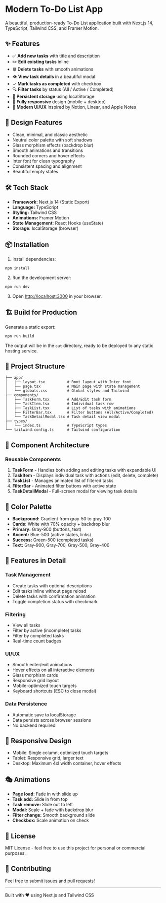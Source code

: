 # Modern To-Do List App

A beautiful, production-ready To-Do List application built with Next.js 14, TypeScript, Tailwind CSS, and Framer Motion.

## ✨ Features

- ✅ **Add new tasks** with title and description
- ✏️ **Edit existing tasks** inline
- 🗑️ **Delete tasks** with smooth animations
- 👁️ **View task details** in a beautiful modal
- ✓ **Mark tasks as completed** with checkbox
- 🔍 **Filter tasks** by status (All / Active / Completed)
- 💾 **Persistent storage** using localStorage
- 📱 **Fully responsive** design (mobile + desktop)
- 🎨 **Modern UI/UX** inspired by Notion, Linear, and Apple Notes

## 🎨 Design Features

- Clean, minimal, and classic aesthetic
- Neutral color palette with soft shadows
- Glass morphism effects (backdrop blur)
- Smooth animations and transitions
- Rounded corners and hover effects
- Inter font for clean typography
- Consistent spacing and alignment
- Beautiful empty states

## 🛠️ Tech Stack

- **Framework:** Next.js 14 (Static Export)
- **Language:** TypeScript
- **Styling:** Tailwind CSS
- **Animations:** Framer Motion
- **State Management:** React Hooks (useState)
- **Storage:** localStorage (browser)

## 📦 Installation

1. Install dependencies:

```bash
npm install
```

2. Run the development server:

```bash
npm run dev
```

3. Open [http://localhost:3000](http://localhost:3000) in your browser.

## 🏗️ Build for Production

Generate a static export:

```bash
npm run build
```

The output will be in the `out` directory, ready to be deployed to any static hosting service.

## 📁 Project Structure

```
├── app/
│   ├── layout.tsx          # Root layout with Inter font
│   ├── page.tsx            # Main page with state management
│   └── globals.css         # Global styles and Tailwind
├── components/
│   ├── TaskForm.tsx        # Add/Edit task form
│   ├── TaskItem.tsx        # Individual task row
│   ├── TaskList.tsx        # List of tasks with animations
│   ├── FilterBar.tsx       # Filter buttons (All/Active/Completed)
│   └── TaskDetailModal.tsx # Task detail view modal
├── types/
│   └── index.ts            # TypeScript types
└── tailwind.config.ts      # Tailwind configuration
```

## 🎯 Component Architecture

### Reusable Components

1. **TaskForm** - Handles both adding and editing tasks with expandable UI
2. **TaskItem** - Displays individual task with actions (edit, delete, complete)
3. **TaskList** - Manages animated list of filtered tasks
4. **FilterBar** - Animated filter buttons with active state
5. **TaskDetailModal** - Full-screen modal for viewing task details

## 🎨 Color Palette

- **Background:** Gradient from gray-50 to gray-100
- **Cards:** White with 70% opacity + backdrop blur
- **Primary:** Gray-900 (buttons, text)
- **Accent:** Blue-500 (active states, links)
- **Success:** Green-500 (completed tasks)
- **Text:** Gray-900, Gray-700, Gray-500, Gray-400

## 🚀 Features in Detail

### Task Management

- Create tasks with optional descriptions
- Edit tasks inline without page reload
- Delete tasks with confirmation animation
- Toggle completion status with checkmark

### Filtering

- View all tasks
- Filter by active (incomplete) tasks
- Filter by completed tasks
- Real-time count badges

### UI/UX

- Smooth enter/exit animations
- Hover effects on all interactive elements
- Glass morphism cards
- Responsive grid layout
- Mobile-optimized touch targets
- Keyboard shortcuts (ESC to close modal)

### Data Persistence

- Automatic save to localStorage
- Data persists across browser sessions
- No backend required

## 📱 Responsive Design

- Mobile: Single column, optimized touch targets
- Tablet: Responsive grid, larger text
- Desktop: Maximum 4xl width container, hover effects

## 🎭 Animations

- **Page load:** Fade in with slide up
- **Task add:** Slide in from top
- **Task remove:** Slide out to left
- **Modal:** Scale + fade with backdrop blur
- **Filter change:** Smooth background slide
- **Checkbox:** Scale animation on check

## 📄 License

MIT License - feel free to use this project for personal or commercial purposes.

## 🤝 Contributing

Feel free to submit issues and pull requests!

---

Built with ❤️ using Next.js and Tailwind CSS
